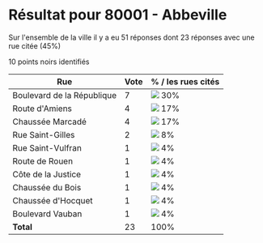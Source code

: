 # Résultat pour 80001 - Abbeville

Sur l'ensemble de la ville il y a eu 51 réponses dont 23 réponses avec une rue citée (45%)

10 points noirs identifiés

| Rue | Vote | % / les rues cités|
|-----|------|-------------------|
| Boulevard de la République | 7 | <img src="../../img/bar_30.gif" />&nbsp;30%|
| Route d'Amiens | 4 | <img src="../../img/bar_17.gif" />&nbsp;17%|
| Chaussée Marcadé | 4 | <img src="../../img/bar_17.gif" />&nbsp;17%|
| Rue Saint-Gilles | 2 | <img src="../../img/bar_8.gif" />&nbsp;8%|
| Rue Saint-Vulfran | 1 | <img src="../../img/bar_4.gif" />&nbsp;4%|
| Route de Rouen | 1 | <img src="../../img/bar_4.gif" />&nbsp;4%|
| Côte de la Justice | 1 | <img src="../../img/bar_4.gif" />&nbsp;4%|
| Chaussée du Bois | 1 | <img src="../../img/bar_4.gif" />&nbsp;4%|
| Chaussée d'Hocquet | 1 | <img src="../../img/bar_4.gif" />&nbsp;4%|
| Boulevard Vauban | 1 | <img src="../../img/bar_4.gif" />&nbsp;4%|
| **Total** | 23 | 100%|
